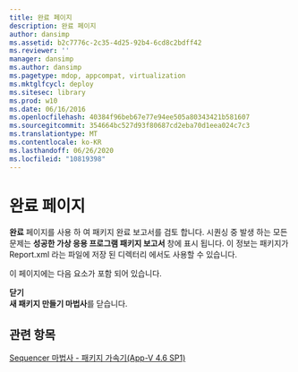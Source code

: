 ```yaml
---
title: 완료 페이지
description: 완료 페이지
author: dansimp
ms.assetid: b2c7776c-2c35-4d25-92b4-6cd8c2bdff42
ms.reviewer: ''
manager: dansimp
ms.author: dansimp
ms.pagetype: mdop, appcompat, virtualization
ms.mktglfcycl: deploy
ms.sitesec: library
ms.prod: w10
ms.date: 06/16/2016
ms.openlocfilehash: 40384f96beb67e77e94ee505a80343421b581607
ms.sourcegitcommit: 354664bc527d93f80687cd2eba70d1eea024c7c3
ms.translationtype: MT
ms.contentlocale: ko-KR
ms.lasthandoff: 06/26/2020
ms.locfileid: "10819398"
---
```

# 완료 페이지


**완료** 페이지를 사용 하 여 패키지 완료 보고서를 검토 합니다. 시퀀싱 중 발생 하는 모든 문제는 **성공한 가상 응용 프로그램 패키지 보고서** 창에 표시 됩니다. 이 정보는 패키지가 Report.xml 라는 파일에 저장 된 디렉터리 에서도 사용할 수 있습니다.

이 페이지에는 다음 요소가 포함 되어 있습니다.

<a href="" id="close"></a>**닫기**  
**새 패키지 만들기 마법사**를 닫습니다.

## 관련 항목


[Sequencer 마법사 - 패키지 가속기(App-V 4.6 SP1)](sequencer-wizard---package-accelerator--appv-46-sp1-.md)

 

 





